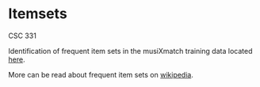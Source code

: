 Itemsets
========
CSC 331

Identification of frequent item sets in the musiXmatch training data located [here](http://labrosa.ee.columbia.edu/millionsong/sites/default/files/AdditionalFiles/mxm_dataset_train.txt.zip).

More can be read about frequent item sets on [wikipedia](http://en.wikipedia.org/wiki/Association_rule_learning).
